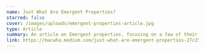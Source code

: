 ```yaml
---
name: Just What Are Emergent Properties?
starred: false
cover: /images/uploads/emergent-properties-article.jpg
type: Article
summary: An article on Emergent properties, focusing on a few of their applications.
link: https://macwha.medium.com/just-what-are-emergent-properties-27c258f9032f
---
```

